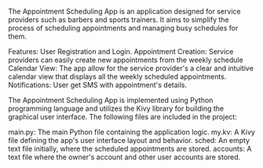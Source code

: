 The Appointment Scheduling App is an application designed for service providers such as barbers and sports trainers. It aims to simplify the process of scheduling appointments and managing busy schedules for them.

Features:
User Registration and Login.
Appointment Creation: Service providers can easily create new appointments from the weekly schedule
Calendar View: The app allow for the service provider's a clear and intuitive calendar view that displays all the weekly scheduled appointments.
Notifications: User get SMS with appointment's details.

The Appointment Scheduling App is implemented using Python programming language and utilizes the Kivy library for building the graphical user interface. The following files are included in the project:

main.py: The main Python file containing the application logic.
my.kv: A Kivy file defining the app's user interface layout and behavior.
sched: An empty text file initially, where the scheduled appointments are stored.
accounts: A text file where the owner's account and other user accounts are stored.
